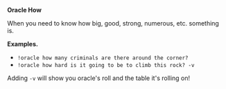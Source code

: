 **Oracle How**

When you need to know how big, good, strong, numerous, etc. something is.


**Examples.** 

- `!oracle how many criminals are there around the corner?`
- `!oracle how hard is it going to be to climb this rock? -v`

Adding `-v` will show you oracle's roll and the table it's rolling on!



